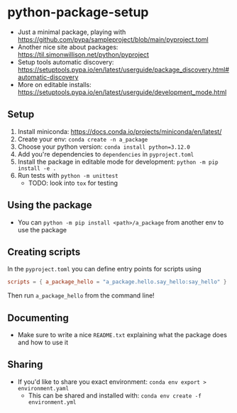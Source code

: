 # python-package-setup

- Just a minimal package, playing with https://github.com/pypa/sampleproject/blob/main/pyproject.toml
- Another nice site about packages: https://til.simonwillison.net/python/pyproject
- Setup tools automatic discovery: https://setuptools.pypa.io/en/latest/userguide/package_discovery.html#automatic-discovery
- More on editable installs: https://setuptools.pypa.io/en/latest/userguide/development_mode.html

##  Setup
1. Install miniconda: https://docs.conda.io/projects/miniconda/en/latest/
2. Create your env: `conda create -n a_package`
3. Choose your python version: `conda install python=3.12.0`
4. Add you're dependencies to `dependencies` in `pyproject.toml`
5. Install the package in editable mode for development: `python -m pip install -e .`
6. Run tests with `python -m unittest`
    - TODO: look into `tox` for testing

## Using the package
- You can `python -m pip install <path>/a_package` from another env to use the package

## Creating scripts
In the `pyproject.toml` you can define entry points for scripts using
```toml
scripts = { a_package_hello = "a_package.hello.say_hello:say_hello" }
```
Then run `a_package_hello` from the command line!

## Documenting
- Make sure to write a nice `README.txt` explaining what the package does and how to use it

## Sharing
- If you'd like to share you exact environment: `conda env export > environment.yaml`
    - This can be shared and installed with: `conda env create -f environment.yml`